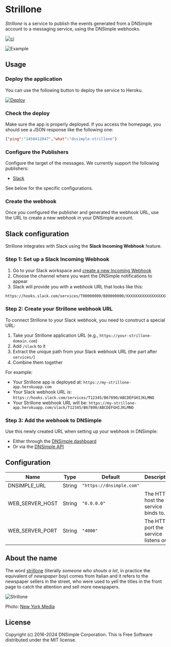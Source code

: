 # Strillone

_Strillone_ is a service to publish the events generated from a DNSimple account to a messaging service, using the DNSimple webhooks.

[![ci](https://github.com/dnsimple/strillone/actions/workflows/ci.yml/badge.svg?branch=main)](https://github.com/dnsimple/strillone/actions/workflows/ci.yml)

![Example](img-example.png)

## Usage

### Deploy the application

You can use the following button to deploy the service to Heroku.

[![Deploy](https://www.herokucdn.com/deploy/button.svg)](https://heroku.com/deploy?template=https://github.com/dnsimple/strillone)

### Check the deploy

Make sure the app is properly deployed. If you access the homepage, you should see a JSON response like the following one:

```json
{"ping":"1458412047","what":"dnsimple-strillone"}
```

### Configure the Publishers

Configure the target of the messages. We currently support the following publishers:

- [Slack](#slack-configuration)

See below for the specific configurations.

### Create the webhook

Once you configured the publisher and generated the webhook URL, use the URL to create a new webhook in your DNSimple account.

## Slack configuration

Strillone integrates with Slack using the **Slack Incoming Webhook** feature.

### Step 1: Set up a Slack Incoming Webhook

1. Go to your Slack workspace and [create a new Incoming Webhook](https://docs.slack.dev/messaging/sending-messages-using-incoming-webhooks/)
2. Choose the channel where you want the DNSimple notifications to appear
3. Slack will provide you with a webhook URL that looks like this:

```bash
https://hooks.slack.com/services/T00000000/B00000000/XXXXXXXXXXXXXXXXXXXXXXXX
```

### Step 2: Create your Strillone webhook URL

To connect Strillone to your Slack webhook, you need to construct a special URL:

1. Take your Strillone application URL (e.g., `https://your-strillone-domain.com`)
2. Add `/slack` to it
3. Extract the unique path from your Slack webhook URL (the part after `services/`)
4. Combine them together

For example:

- Your Strillone app is deployed at: `https://my-strillone-app.herokuapp.com`
- Your Slack webhook URL is: `https://hooks.slack.com/services/T12345/B67890/ABCDEFGHIJKLMNO`
- Your Strillone webhook URL will be: `https://my-strillone-app.herokuapp.com/slack/T12345/B67890/ABCDEFGHIJKLMNO`

### Step 3: Add the webhook to DNSimple

Use this newly created URL when setting up your webhook in DNSimple:

- Either through the [DNSimple dashboard](https://support.dnsimple.com/articles/webhooks/)
- Or via the [DNSimple API](https://developer.dnsimple.com/v2/webhooks/webhooks/)

## Configuration

| Name            | Type   | Default                  | Description                           |
|-----------------|--------|--------------------------|---------------------------------------|
| DNSIMPLE_URL    | String | `"https://dnsimple.com"` |                                       |
| WEB_SERVER_HOST | String | `"0.0.0.0"`              | The HTTP host the service binds to.   |
| WEB_SERVER_PORT | String | `"4000"`                 | The HTTP port the service listens on. |

## About the name

The word [strillone](https://en.wiktionary.org/wiki/strillone) (literally _someone who shouts a lot_, in practice the equivalent of _newspaper boy_) comes from Italian and it refers to the newspaper sellers in the street, who were used to yell the titles in the front page to catch the attention and sell more newspapers.

![Strillone](strillone.jpg)

Photo: [New York Media](http://nymag.com/daily/intelligencer/2013/06/fed-is-having-a-1936-moment.html)

## License

Copyright (c) 2016-2024 DNSimple Corporation. This is Free Software distributed under the MIT license.
